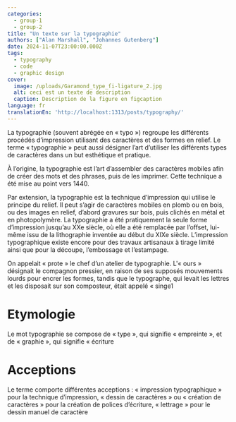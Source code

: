 ```yaml
---
categories:
  - group-1
  - group-2
title: "Un texte sur la typographie"
authors: ["Alan Marshall", "Johannes Gutenberg"]
date: 2024-11-07T23:00:00.000Z
tags:
  - typography
  - code
  - graphic design
cover:
  image: /uploads/Garamond_type_ſi-ligature_2.jpg
  alt: ceci est un texte de description
  caption: Description de la figure en figcaption
language: fr
translationEn: 'http://localhost:1313/posts/typography/'
---
```


La typographie (souvent abrégée en « typo ») regroupe les différents procédés d’impression utilisant des caractères et des formes en relief. Le terme « typographie » peut aussi désigner l’art d’utiliser les différents types de caractères dans un but esthétique et pratique.

À l’origine, la typographie est l’art d’assembler des caractères mobiles afin de créer des mots et des phrases, puis de les imprimer. Cette technique a été mise au point vers 1440.

Par extension, la typographie est la technique d’impression qui utilise le principe du relief. Il peut s’agir de caractères mobiles en plomb ou en bois, ou des images en relief, d’abord gravures sur bois, puis clichés en métal et en photopolymère. La typographie a été pratiquement la seule forme d’impression jusqu’au XXe siècle, où elle a été remplacée par l’offset, lui-même issu de la lithographie inventée au début du XIXe siècle. L’impression typographique existe encore pour des travaux artisanaux à tirage limité ainsi que pour la découpe, l’embossage et l’estampage.

On appelait « prote » le chef d’un atelier de typographie. L'« ours » désignait le compagnon pressier, en raison de ses supposés mouvements lourds pour encrer les formes, tandis que le typographe, qui levait les lettres et les disposait sur son composteur, était appelé « singe1

# Etymologie

Le mot typographie se compose de « type », qui signifie « empreinte », et de « graphie », qui signifie « écriture

# Acceptions

Le terme comporte différentes acceptions : « impression typographique » pour la technique d’impression, « dessin de caractères » ou « création de caractères » pour la création de polices d’écriture, « lettrage » pour le dessin manuel de caractère
